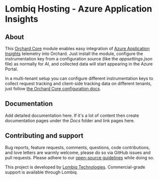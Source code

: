 # Lombiq Hosting - Azure Application Insights



## About

This [Orchard Core](https://www.orchardcore.net/) module enables easy integration of [Azure Application Insights](https://docs.microsoft.com/en-us/azure/azure-monitor/app/asp-net/) telemetry into Orchard. Just install the module, configure the instrumentation key from a configuration source (like the *appsettings.json* file) as normally for AI, and collected data will start appearing in the Azure Portal.

In a multi-tenant setup you can configure different instrumentation keys to collect request tracking and client-side tracking data on different tenants, just follow [the Orchard Core configuration docs](https://docs.orchardcore.net/en/dev/docs/reference/core/Configuration/).


## Documentation

Add detailed documentation here. If it's a lot of content then create documentation pages under the *Docs* folder and link pages here.


## Contributing and support

Bug reports, feature requests, comments, questions, code contributions, and love letters are warmly welcome, please do so via GitHub issues and pull requests. Please adhere to our [open-source guidelines](https://lombiq.com/open-source-guidelines) while doing so.

This project is developed by [Lombiq Technologies](https://lombiq.com/). Commercial-grade support is available through Lombiq.
